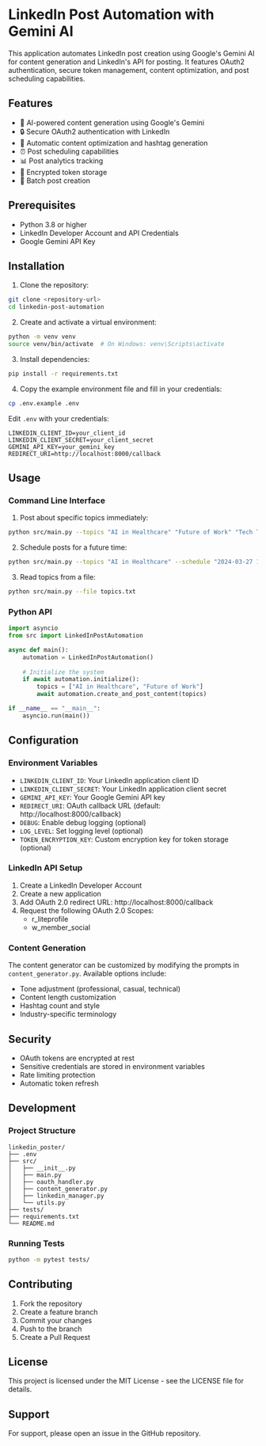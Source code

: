 # LinkedIn Post Automation with Gemini AI

This application automates LinkedIn post creation using Google's Gemini AI for content generation and LinkedIn's API for posting. It features OAuth2 authentication, secure token management, content optimization, and post scheduling capabilities.

## Features

- 🤖 AI-powered content generation using Google's Gemini
- 🔒 Secure OAuth2 authentication with LinkedIn
- 📝 Automatic content optimization and hashtag generation
- ⏰ Post scheduling capabilities
- 📊 Post analytics tracking
- 🔐 Encrypted token storage
- 📝 Batch post creation

## Prerequisites

- Python 3.8 or higher
- LinkedIn Developer Account and API Credentials
- Google Gemini API Key

## Installation

1. Clone the repository:
```bash
git clone <repository-url>
cd linkedin-post-automation
```

2. Create and activate a virtual environment:
```bash
python -m venv venv
source venv/bin/activate  # On Windows: venv\Scripts\activate
```

3. Install dependencies:
```bash
pip install -r requirements.txt
```

4. Copy the example environment file and fill in your credentials:
```bash
cp .env.example .env
```

Edit `.env` with your credentials:
```
LINKEDIN_CLIENT_ID=your_client_id
LINKEDIN_CLIENT_SECRET=your_client_secret
GEMINI_API_KEY=your_gemini_key
REDIRECT_URI=http://localhost:8000/callback
```

## Usage

### Command Line Interface

1. Post about specific topics immediately:
```bash
python src/main.py --topics "AI in Healthcare" "Future of Work" "Tech Trends"
```

2. Schedule posts for a future time:
```bash
python src/main.py --topics "AI in Healthcare" --schedule "2024-03-27 15:30"
```

3. Read topics from a file:
```bash
python src/main.py --file topics.txt
```

### Python API

```python
import asyncio
from src import LinkedInPostAutomation

async def main():
    automation = LinkedInPostAutomation()
    
    # Initialize the system
    if await automation.initialize():
        topics = ["AI in Healthcare", "Future of Work"]
        await automation.create_and_post_content(topics)

if __name__ == "__main__":
    asyncio.run(main())
```

## Configuration

### Environment Variables

- `LINKEDIN_CLIENT_ID`: Your LinkedIn application client ID
- `LINKEDIN_CLIENT_SECRET`: Your LinkedIn application client secret
- `GEMINI_API_KEY`: Your Google Gemini API key
- `REDIRECT_URI`: OAuth callback URL (default: http://localhost:8000/callback)
- `DEBUG`: Enable debug logging (optional)
- `LOG_LEVEL`: Set logging level (optional)
- `TOKEN_ENCRYPTION_KEY`: Custom encryption key for token storage (optional)

### LinkedIn API Setup

1. Create a LinkedIn Developer Account
2. Create a new application
3. Add OAuth 2.0 redirect URL: http://localhost:8000/callback
4. Request the following OAuth 2.0 Scopes:
   - r_liteprofile
   - w_member_social

### Content Generation

The content generator can be customized by modifying the prompts in `content_generator.py`. Available options include:

- Tone adjustment (professional, casual, technical)
- Content length customization
- Hashtag count and style
- Industry-specific terminology

## Security

- OAuth tokens are encrypted at rest
- Sensitive credentials are stored in environment variables
- Rate limiting protection
- Automatic token refresh

## Development

### Project Structure

```
linkedin_poster/
├── .env
├── src/
│   ├── __init__.py
│   ├── main.py
│   ├── oauth_handler.py
│   ├── content_generator.py
│   ├── linkedin_manager.py
│   └── utils.py
├── tests/
├── requirements.txt
└── README.md
```

### Running Tests

```bash
python -m pytest tests/
```

## Contributing

1. Fork the repository
2. Create a feature branch
3. Commit your changes
4. Push to the branch
5. Create a Pull Request

## License

This project is licensed under the MIT License - see the LICENSE file for details.

## Support

For support, please open an issue in the GitHub repository.